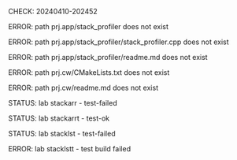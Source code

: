 CHECK: 20240410-202452
ERROR: path prj.app/stack_profiler does not exist
ERROR: path prj.app/stack_profiler/stack_profiler.cpp does not exist
ERROR: path prj.app/stack_profiler/readme.md does not exist
ERROR: path prj.cw/CMakeLists.txt does not exist
ERROR: path prj.cw/readme.md does not exist
STATUS: lab stackarr - test-failed
STATUS: lab stackarrt - test-ok
STATUS: lab stacklst - test-failed
ERROR: lab stacklstt - test build failed
